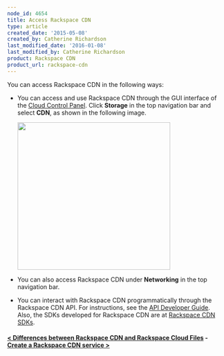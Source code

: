 ```yaml
---
node_id: 4654
title: Access Rackspace CDN
type: article
created_date: '2015-05-08'
created_by: Catherine Richardson
last_modified_date: '2016-01-08'
last_modified_by: Catherine Richardson
product: Rackspace CDN
product_url: rackspace-cdn
---
```


You can access Rackspace CDN in the following ways:



-   You can access and use Rackspace CDN through the GUI interface of
    the [Cloud Control Panel](https://mycloud.rackspace.com/). Click
    **Storage** in the top navigation bar and select **CDN**, as shown
    in the following image.

    <img src="https://8026b2e3760e2433679c-fffceaebb8c6ee053c935e8915a3fbe7.ssl.cf2.rackcdn.com/field/image/AccessCDN_New_0.png" width="353" height="342" />

-   You can also access Rackspace CDN under **Networking** in the top
    navigation bar.
-   You can interact with Rackspace CDN programmatically through the
    Rackspace CDN API. For instructions, see the [API Developer
    Guide](https://developer.rackspace.com/docs/cdn/v1/developer-guide/).
    Also, the SDKs developed for Rackspace CDN are at [Rackspace CDN
    SDKs](https://developer.rackspace.com/docs/cdn/getting-started/).



#### [&lt; Differences between Rackspace CDN and Rackspace Cloud Files](/how-to/differences-between-rackspace-cdn-and-rackspace-cloud-files)    -    [Create a Rackspace CDN service &gt;](/how-to/create-a-rackspace-cdn-service)








